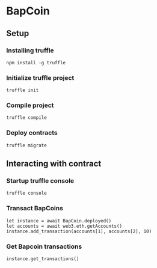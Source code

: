 # BapCoin
## Setup
### Installing truffle
```
npm install -g truffle
```
### Initialize truffle project
```
truffle init
```
### Compile project
```
truffle compile
```
### Deploy contracts
```
truffle migrate
```
## Interacting with contract
### Startup truffle console
```
truffle console
```
### Transact BapCoins
```
let instance = await BapCoin.deployed()
let accounts = await web3.eth.getAccounts()
instance.add_transaction(accounts[1], accounts[2], 10)
```

### Get Bapcoin transactions
```
instance.get_transactions()
```
